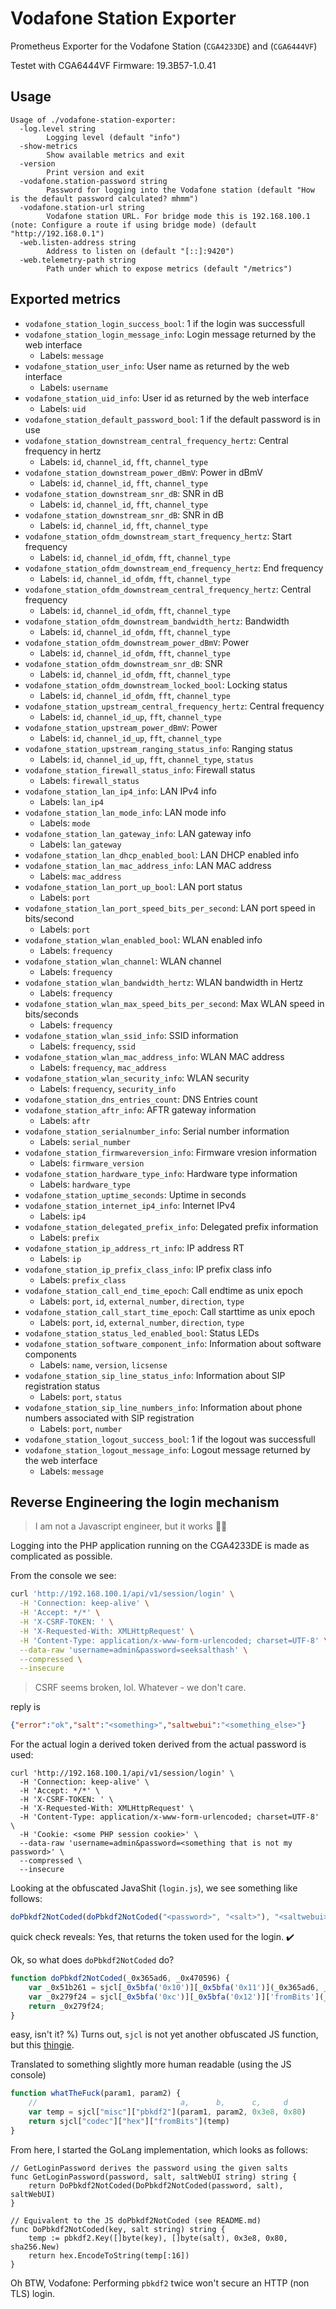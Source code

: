 # Vodafone Station Exporter
Prometheus Exporter for the Vodafone Station (`CGA4233DE`) and (`CGA6444VF`)

Testet with CGA6444VF  Firmware: 19.3B57-1.0.41

## Usage
```
Usage of ./vodafone-station-exporter:
  -log.level string
    	Logging level (default "info")
  -show-metrics
    	Show available metrics and exit
  -version
    	Print version and exit
  -vodafone.station-password string
    	Password for logging into the Vodafone station (default "How is the default password calculated? mhmm")
  -vodafone.station-url string
    	Vodafone station URL. For bridge mode this is 192.168.100.1 (note: Configure a route if using bridge mode) (default "http://192.168.0.1")
  -web.listen-address string
    	Address to listen on (default "[::]:9420")
  -web.telemetry-path string
    	Path under which to expose metrics (default "/metrics")
```

## Exported metrics
* `vodafone_station_login_success_bool`: 1 if the login was successfull
* `vodafone_station_login_message_info`: Login message returned by the web interface
  - Labels: `message`
* `vodafone_station_user_info`: User name as returned by the web interface
  - Labels: `username`
* `vodafone_station_uid_info`: User id as returned by the web interface
  - Labels: `uid`
* `vodafone_station_default_password_bool`: 1 if the default password is in use
* `vodafone_station_downstream_central_frequency_hertz`: Central frequency in hertz
  - Labels: `id`, `channel_id`, `fft`, `channel_type`
* `vodafone_station_downstream_power_dBmV`: Power in dBmV
  - Labels: `id`, `channel_id`, `fft`, `channel_type`
* `vodafone_station_downstream_snr_dB`: SNR in dB
  - Labels: `id`, `channel_id`, `fft`, `channel_type`
* `vodafone_station_downstream_snr_dB`: SNR in dB
  - Labels: `id`, `channel_id`, `fft`, `channel_type`
* `vodafone_station_ofdm_downstream_start_frequency_hertz`: Start frequency
  - Labels: `id`, `channel_id_ofdm`, `fft`, `channel_type`
* `vodafone_station_ofdm_downstream_end_frequency_hertz`: End frequency
  - Labels: `id`, `channel_id_ofdm`, `fft`, `channel_type`
* `vodafone_station_ofdm_downstream_central_frequency_hertz`: Central frequency
  - Labels: `id`, `channel_id_ofdm`, `fft`, `channel_type`
* `vodafone_station_ofdm_downstream_bandwidth_hertz`: Bandwidth
  - Labels: `id`, `channel_id_ofdm`, `fft`, `channel_type`
* `vodafone_station_ofdm_downstream_power_dBmV`: Power
  - Labels: `id`, `channel_id_ofdm`, `fft`, `channel_type`
* `vodafone_station_ofdm_downstream_snr_dB`: SNR
  - Labels: `id`, `channel_id_ofdm`, `fft`, `channel_type`
* `vodafone_station_ofdm_downstream_locked_bool`: Locking status
  - Labels: `id`, `channel_id_ofdm`, `fft`, `channel_type`
* `vodafone_station_upstream_central_frequency_hertz`: Central frequency
  - Labels: `id`, `channel_id_up`, `fft`, `channel_type`
* `vodafone_station_upstream_power_dBmV`: Power
  - Labels: `id`, `channel_id_up`, `fft`, `channel_type`
* `vodafone_station_upstream_ranging_status_info`: Ranging status
  - Labels: `id`, `channel_id_up`, `fft`, `channel_type`, `status`
* `vodafone_station_firewall_status_info`: Firewall status
  - Labels: `firewall_status`
* `vodafone_station_lan_ip4_info`: LAN IPv4 info
  - Labels: `lan_ip4`
* `vodafone_station_lan_mode_info`: LAN mode info
  - Labels: `mode`
* `vodafone_station_lan_gateway_info`: LAN gateway info
  - Labels: `lan_gateway`
* `vodafone_station_lan_dhcp_enabled_bool`: LAN DHCP enabled info
* `vodafone_station_lan_mac_address_info`: LAN MAC address
  - Labels: `mac_address`
* `vodafone_station_lan_port_up_bool`: LAN port status
  - Labels: `port`
* `vodafone_station_lan_port_speed_bits_per_second`: LAN port speed in bits/second
  - Labels: `port`
* `vodafone_station_wlan_enabled_bool`: WLAN enabled info
  - Labels: `frequency`
* `vodafone_station_wlan_channel`: WLAN channel
  - Labels: `frequency`
* `vodafone_station_wlan_bandwidth_hertz`: WLAN bandwidth in Hertz
  - Labels: `frequency`
* `vodafone_station_wlan_max_speed_bits_per_second`: Max WLAN speed in bits/seconds
  - Labels: `frequency`
* `vodafone_station_wlan_ssid_info`: SSID information
  - Labels: `frequency`, `ssid`
* `vodafone_station_wlan_mac_address_info`: WLAN MAC address
  - Labels: `frequency`, `mac_address`
* `vodafone_station_wlan_security_info`: WLAN security
  - Labels: `frequency`, `security_info`
* `vodafone_station_dns_entries_count`: DNS Entries count
* `vodafone_station_aftr_info`: AFTR gateway information
  - Labels: `aftr`
* `vodafone_station_serialnumber_info`: Serial number information
  - Labels: `serial_number`
* `vodafone_station_firmwareversion_info`: Firmware vresion information
  - Labels: `firmware_version`
* `vodafone_station_hardware_type_info`: Hardware type information
  - Labels: `hardware_type`
* `vodafone_station_uptime_seconds`: Uptime in seconds
* `vodafone_station_internet_ip4_info`: Internet IPv4
  - Labels: `ip4`
* `vodafone_station_delegated_prefix_info`: Delegated prefix information
  - Labels: `prefix`
* `vodafone_station_ip_address_rt_info`: IP address RT
  - Labels: `ip`
* `vodafone_station_ip_prefix_class_info`: IP prefix class info
  - Labels: `prefix_class`
* `vodafone_station_call_end_time_epoch`: Call endtime as unix epoch
  - Labels: `port`, `id`, `external_number`, `direction`, `type`
* `vodafone_station_call_start_time_epoch`: Call starttime as unix epoch
  - Labels: `port`, `id`, `external_number`, `direction`, `type`
* `vodafone_station_status_led_enabled_bool`: Status LEDs
* `vodafone_station_software_component_info`: Information about software components
  - Labels: `name`, `version`, `licsense`
* `vodafone_station_sip_line_status_info`: Information about SIP registration status
  - Labels: `port`, `status`
* `vodafone_station_sip_line_numbers_info`: Information about phone numbers associated with SIP registration
  - Labels: `port`, `number`
* `vodafone_station_logout_success_bool`: 1 if the logout was successfull
* `vodafone_station_logout_message_info`: Logout message returned by the web interface
  - Labels: `message`

## Reverse Engineering the login mechanism
> I am not a Javascript engineer, but it works :man_shrugging:

Logging into the PHP application running on the CGA4233DE is made as complicated as possible.

From the console we see:
```bash
curl 'http://192.168.100.1/api/v1/session/login' \
  -H 'Connection: keep-alive' \
  -H 'Accept: */*' \
  -H 'X-CSRF-TOKEN: ' \
  -H 'X-Requested-With: XMLHttpRequest' \
  -H 'Content-Type: application/x-www-form-urlencoded; charset=UTF-8' \
  --data-raw 'username=admin&password=seeksalthash' \
  --compressed \
  --insecure
```

> CSRF seems broken, lol. Whatever - we don't care.

reply is
```json
{"error":"ok","salt":"<something>","saltwebui":"<something_else>"}
```

For the actual login a derived token derived from the actual password is used:
```
curl 'http://192.168.100.1/api/v1/session/login' \
  -H 'Connection: keep-alive' \
  -H 'Accept: */*' \
  -H 'X-CSRF-TOKEN: ' \
  -H 'X-Requested-With: XMLHttpRequest' \
  -H 'Content-Type: application/x-www-form-urlencoded; charset=UTF-8' \
  -H 'Cookie: <some PHP session cookie>' \
  --data-raw 'username=admin&password=<something that is not my password>' \
  --compressed \
  --insecure
```

Looking at the obfuscated JavaShit (`login.js`), we see something like follows:
```js
doPbkdf2NotCoded(doPbkdf2NotCoded("<password>", "<salt>"), "<saltwebui>")
```

quick check reveals: Yes, that returns the token used for the login. :heavy_check_mark:

Ok, so what does `doPbkdf2NotCoded` do?

```js
function doPbkdf2NotCoded(_0x365ad6, _0x470596) {
    var _0x51b261 = sjcl[_0x5bfa('0x10')][_0x5bfa('0x11')](_0x365ad6, _0x470596, 0x3e8, 0x80);
    var _0x279f24 = sjcl[_0x5bfa('0xc')][_0x5bfa('0x12')]['fromBits'](_0x51b261);
    return _0x279f24;
}
```
easy, isn't it? %)
Turns out, `sjcl` is not yet another obfuscated JS function, but this [thingie](https://github.com/bitwiseshiftleft/sjcl).

Translated to something slightly more human readable (using the JS console)
```js
function whatTheFuck(param1, param2) {
    //                                a,      b,      c,     d
    var temp = sjcl["misc"]["pbkdf2"](param1, param2, 0x3e8, 0x80)
    return sjcl["codec"]["hex"]["fromBits"](temp)
}
```

From here, I started the GoLang implementation, which looks as follows:
```golang
// GetLoginPassword derives the password using the given salts
func GetLoginPassword(password, salt, saltWebUI string) string {
    return DoPbkdf2NotCoded(DoPbkdf2NotCoded(password, salt), saltWebUI)
}

// Equivalent to the JS doPbkdf2NotCoded (see README.md) 
func DoPbkdf2NotCoded(key, salt string) string {
    temp := pbkdf2.Key([]byte(key), []byte(salt), 0x3e8, 0x80, sha256.New)
    return hex.EncodeToString(temp[:16])
}
```

Oh BTW, Vodafone: Performing `pbkdf2` twice won't secure an HTTP (non TLS) login.

